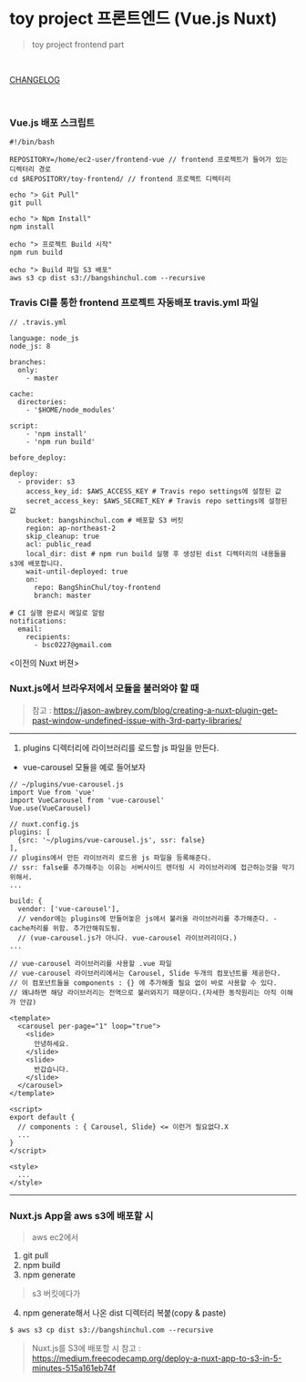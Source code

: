 # toy project 프론트엔드 (Vue.js Nuxt)
> toy project frontend part

<br>

<a href="../CHANGELOG.md">CHANGELOG</a>

<br>

### Vue.js 배포 스크립트
```
#!/bin/bash

REPOSITORY=/home/ec2-user/frontend-vue // frontend 프로젝트가 들어가 있는 디렉터리 경로
cd $REPOSITORY/toy-frontend/ // frontend 프로젝트 디렉터리

echo "> Git Pull"
git pull

echo "> Npm Install"
npm install

echo "> 프로젝트 Build 시작"
npm run build

echo "> Build 파일 S3 배포"
aws s3 cp dist s3://bangshinchul.com --recursive
```
### Travis CI를 통한 frontend 프로젝트 자동배포 travis.yml 파일
```
// .travis.yml

language: node_js
node_js: 8

branches:
  only:
    - master

cache:
  directories:
    - '$HOME/node_modules'

script:
    - 'npm install'
    - 'npm run build'

before_deploy:

deploy:
  - provider: s3
    access_key_id: $AWS_ACCESS_KEY # Travis repo settings에 설정된 값
    secret_access_key: $AWS_SECRET_KEY # Travis repo settings에 설정된 값
    bucket: bangshinchul.com # 배포할 S3 버킷
    region: ap-northeast-2
    skip_cleanup: true
    acl: public_read
    local_dir: dist # npm run build 실행 후 생성된 dist 디렉터리의 내용들을 s3에 배포합니다.
    wait-until-deployed: true
    on:
      repo: BangShinChul/toy-frontend
      branch: master

# CI 실행 완료시 메일로 알람
notifications:
  email:
    recipients:
      - bsc0227@gmail.com

```
<이전의 Nuxt 버젼>
### Nuxt.js에서 브라우저에서 모듈을 불러와야 할 때 
> 참고 : https://jason-awbrey.com/blog/creating-a-nuxt-plugin-get-past-window-undefined-issue-with-3rd-party-libraries/

***
1. plugins 디렉터리에 라이브러리를 로드할 js 파일을 만든다. 
  - vue-carousel 모듈을 예로 들어보자
  ```
  // ~/plugins/vue-carousel.js
  import Vue from 'vue'
  import VueCarousel from 'vue-carousel'
  Vue.use(VueCarousel)   
  ```
  ```
  // nuxt.config.js
  plugins: [
    {src: '~/plugins/vue-carousel.js', ssr: false}
  ],
  // plugins에서 만든 라이브러리 로드용 js 파일을 등록해준다.
  // ssr: false를 추가해주는 이유는 서버사이드 렌더링 시 라이브러리에 접근하는것을 막기 위해서.
  ...
  
  build: {
    vendor: ['vue-carousel'],
    // vendor에는 plugins에 만들어놓은 js에서 불러올 라이브러리를 추가해준다. - cache처리를 위함. 추가안해줘도됨.
    // (vue-carousel.js가 아니다. vue-carousel 라이브러리이다.)
  ...
  ```
  ```
  // vue-carousel 라이브러리를 사용할 .vue 파일
  // vue-carousel 라이브러리에서는 Carousel, Slide 두개의 컴포넌트를 제공한다.
  // 이 컴포넌트들을 components : {} 에 추가해줄 필요 없이 바로 사용할 수 있다.
  // 왜냐하면 해당 라이브러리는 전역으로 불러와지기 때문이다.(자세한 동작원리는 아직 이해가 안감)
  
  <template>
    <carousel per-page="1" loop="true">
      <slide>
        안녕하세요.
      </slide>
      <slide>
        반갑습니다.
      </slide>
    </carousel>
  </template>
  
  <script>
  export default {
    // components : { Carousel, Slide} <= 이런거 필요없다.X
    ...
  }
  </script>
  
  <style>
    ...
  </style>

  ```
***
### Nuxt.js App을 aws s3에 배포할 시
> aws ec2에서
1. git pull
2. npm build
3. npm generate
> s3 버킷에다가
4. npm generate해서 나온 dist 디렉터리 복붙(copy & paste)
```
$ aws s3 cp dist s3://bangshinchul.com --recursive
```
> Nuxt.js를 S3에 배포할 시 참고 : <br>
> https://medium.freecodecamp.org/deploy-a-nuxt-app-to-s3-in-5-minutes-515a161eb74f
